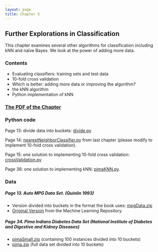 ```yaml
---
layout: page
title: Chapter 5
---
```


## Further Explorations in Classification

This chapter examines several other algorithms for classification including kNN and naïve Bayes. We look at the power of adding more data.


### Contents

* Evaluating classifiers: training sets and test data
* 10-fold cross validation
* Which is better: adding more data or improving the algorithm?
* the kNN algorithm
* Python implementation of kNN

### [The PDF of the Chapter]({{site.baseurl}}/assets/guideChapters/DataMining-ch5.pdf)

### Python code

Page 13: divide data into buckets: [divide.py](https://raw.githubusercontent.com/zacharski/pg2dm-python/master/ch5/divide.py)

Page 14: [nearestNeighborClassifier.py](https://raw.githubusercontent.com/zacharski/pg2dm-python/master/ch4/nearestNeighborClassifier.py) from last chapter (please modify to implement 10-fold cross validation).

Page 15: one solution to implementing 10-fold cross validation: [crossValidation.py](https://raw.githubusercontent.com/zacharski/pg2dm-python/master/ch5/crossValidation.py)

Page 36: one solution to implementing kNN: [pimaKNN.py](https://raw.githubusercontent.com/zacharski/pg2dm-python/master/ch5/pimaKNN.py).

### Data

##### Page 13. Auto MPG Data Set.  (Quinlin 1993)

* Version divided into buckets in the format the book uses: [mpgData.zip](https://raw.githubusercontent.com/zacharski/pg2dm-python/master/data/ch6/mpgData.zip)
* [Original Version](http://archive.ics.uci.edu/ml/datasets/Auto+MPG) from the Machine Learning Repository.

##### Page 34. Pima Indians Diabetes Data Set (National Institute of Diabetes and Digestive and Kidney Diseases)
* [pimaSmall.zip](https://raw.githubusercontent.com/zacharski/pg2dm-python/master/data/ch6/pimaSmall.zip) (containing 100 instances divided into 10 buckets)
* [pima.zip](https://raw.githubusercontent.com/zacharski/pg2dm-python/master/data/ch6/pima.zip) (full data set divided into 10 buckets)